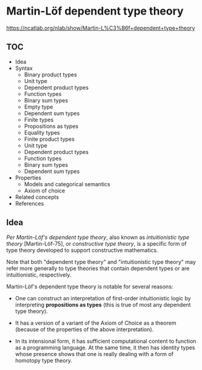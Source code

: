 # Martin-Löf dependent type theory

https://ncatlab.org/nlab/show/Martin-L%C3%B6f+dependent+type+theory


## TOC

- Idea
- Syntax
  - Binary product types
  - Unit type
  - Dependent product types
  - Function types
  - Binary sum types
  - Empty type
  - Dependent sum types
  - Finite types
  - Propositions as types
  - Equality types
  - Finite product types
  - Unit type
  - Dependent product types
  - Function types
  - Binary sum types
  - Dependent sum types
- Properties
  - Models and categorical semantics
  - Axiom of choice
- Related concepts
- References


## Idea

*Per Martin-Löf's dependent type theory*, also known as *intuitionistic type theory* [Martin-Löf-75], or *constructive type theory*, is a specific form of type theory developed to support constructive mathematics.

Note that both "dependent type theory" and "intuitionistic type theory" may refer more generally to type theories that contain dependent types or are intuitionistic, respectively.

Martin-Löf's dependent type theory is notable for several reasons:

* One can construct an interpretation of first-order intuitionistic logic by interpreting __propositions as types__ (this is true of most any dependent type theory).

* It has a version of a variant of the Axiom of Choice as a theorem (because of the properties of the above interpretation).

* In its intensional form, it has sufficient computational content to function as a programming language. At the same time, it then has identity types whose presence shows that one is really dealing with a form of homotopy type theory.
